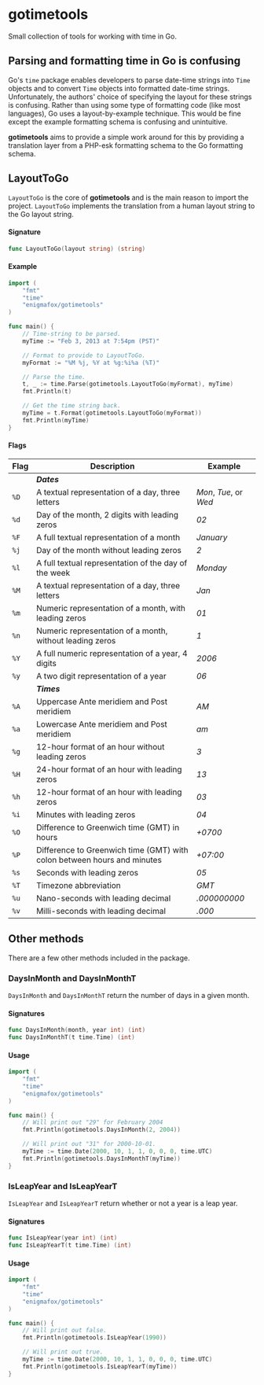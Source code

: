 # gotimetools
Small collection of tools for working with time in Go.

## Parsing and formatting time in Go is confusing
Go's `time` package enables developers to parse date-time strings into `Time` objects
and to convert `Time` objects into formatted date-time strings. Unfortunately,
the authors' choice of specifying the layout for these strings is confusing.
Rather than using some type of formatting code (like most languages), Go uses
a layout-by-example technique. This would be fine except the example formatting
schema is confusing and unintuitive.

**gotimetools** aims to provide a simple work around for this
by providing a translation layer from a PHP-esk formatting schema to the
Go formatting schema.

## LayoutToGo
`LayoutToGo` is the core of **gotimetools** and is the main reason to import the project.
`LayoutToGo` implements the translation from a human layout string to the Go layout string.

#### Signature
```go
func LayoutToGo(layout string) (string)
```

#### Example
```go
import (
    "fmt"
    "time"
    "enigmafox/gotimetools"
)

func main() {
    // Time-string to be parsed.
    myTime := "Feb 3, 2013 at 7:54pm (PST)"

    // Format to provide to LayoutToGo.
    myFormat := "%M %j, %Y at %g:%i%a (%T)"

    // Parse the time.
    t, _ := time.Parse(gotimetools.LayoutToGo(myFormat), myTime)
    fmt.Println(t)

    // Get the time string back.
    myTime = t.Format(gotimetools.LayoutToGo(myFormat))
    fmt.Println(myTime)
}
```

#### Flags

| Flag | Description | Example |
| ---- | ----------- | ------- |
| | **_Dates_** |
| `%D` | A textual representation of a day, three letters | *Mon*, *Tue*, or *Wed* |
| `%d` | Day of the month, 2 digits with leading zeros | *02* |
| `%F` | A full textual representation of a month | *January* |
| `%j` | Day of the month without leading zeros | *2* |
| `%l` | A full textual representation of the day of the week | *Monday* |
| `%M` | A textual representation of a day, three letters | *Jan* |
| `%m` | Numeric representation of a month, with leading zeros | *01* |
| `%n` | Numeric representation of a month, without leading zeros | *1* |
| `%Y` | A full numeric representation of a year, 4 digits | *2006* |
| `%y` | A two digit representation of a year | *06* |
| | **_Times_** |
| `%A` | Uppercase Ante meridiem and Post meridiem | *AM* |
| `%a` | Lowercase Ante meridiem and Post meridiem | *am* |
| `%g` | 12-hour format of an hour without leading zeros | *3* |
| `%H` | 24-hour format of an hour with leading zeros | *13* |
| `%h` | 12-hour format of an hour with leading zeros | *03* |
| `%i` | Minutes with leading zeros | *04* |
| `%O` | Difference to Greenwich time (GMT) in hours | *+0700* |
| `%P` | Difference to Greenwich time (GMT) with colon between hours and minutes | *+07:00* |
| `%s` | Seconds with leading zeros | *05* |
| `%T` | Timezone abbreviation | *GMT* |
| `%u` | Nano-seconds with leading decimal | *.000000000* |
| `%v` | Milli-seconds with leading decimal | *.000* |

## Other methods
There are a few other methods included in the package.

### DaysInMonth and DaysInMonthT
`DaysInMonth` and `DaysInMonthT` return the number of days in a given month.

#### Signatures
```go
func DaysInMonth(month, year int) (int)
func DaysInMonthT(t time.Time) (int)
```

#### Usage
```go
import (
    "fmt"
    "time"
    "enigmafox/gotimetools"
)

func main() {
    // Will print out "29" for February 2004
    fmt.Println(gotimetools.DaysInMonth(2, 2004))

    // Will print out "31" for 2000-10-01.
    myTime := time.Date(2000, 10, 1, 1, 0, 0, 0, time.UTC)
    fmt.Println(gotimetools.DaysInMonthT(myTime))
}
```

### IsLeapYear and IsLeapYearT
`IsLeapYear` and `IsLeapYearT` return whether or not a year is a leap year.

#### Signatures
```go
func IsLeapYear(year int) (int)
func IsLeapYearT(t time.Time) (int)
```

#### Usage
```go
import (
    "fmt"
    "time"
    "enigmafox/gotimetools"
)

func main() {
    // Will print out false.
    fmt.Println(gotimetools.IsLeapYear(1990))

    // Will print out true.
    myTime := time.Date(2000, 10, 1, 1, 0, 0, 0, time.UTC)
    fmt.Println(gotimetools.IsLeapYearT(myTime))
}
```
